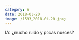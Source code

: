 ```yaml
--- 
category: A 
date: 2018-01-20 
image: /1593_2018-01-20.jpeg 
--- 
```


IA: ¿mucho ruido y pocas nueces?